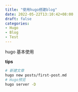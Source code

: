 ```yaml
---
title: "使用hugo搭建blog"
date: 2022-05-22T13:10:42+08:00
draft: false
categories:
- Hugo
- Blog
- Test
---
```


hugo 基本使用

**tips**

```bash
# 新建文章
hugo new posts/first-post.md
# Hugo预览
hugo server -D 
```
